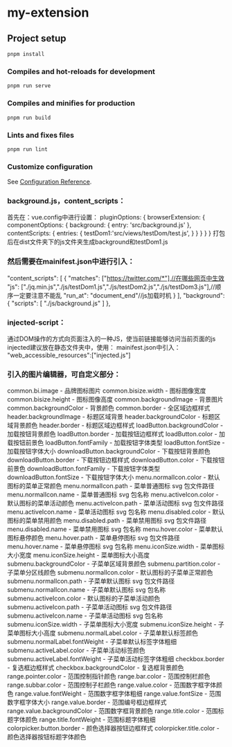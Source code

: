 # my-extension

## Project setup
```
pnpm install
```

### Compiles and hot-reloads for development
```
pnpm run serve
```

### Compiles and minifies for production
```
pnpm run build
```

### Lints and fixes files
```
pnpm run lint
```

### Customize configuration
See [Configuration Reference](https://cli.vuejs.org/config/).

### background.js，content_scripts：
首先在：vue.config中进行设置：
pluginOptions: {
    browserExtension: {
      componentOptions: {
        background: {
          entry: 'src/background.js'
        },
        contentScripts: {
          entries: {
            testDom1:'src/views/testDom/test.js',
          }
        }
      }
    }
  }
打包后在dist文件夹下的js文件夹生成background和testDom1.js

### 然后需要在mainifest.json中进行引入：
"content_scripts": [
    {
      "matches": ["https://twitter.com/*"],//在哪些网页中生效
      "js": ["./jq.min.js","./js/testDom1.js","./js/testDom2.js","./js/testDom3.js"],//顺序一定要注意不能乱
      "run_at": "document_end"//js加载时机
    }
  ],
  "background": {
    "scripts": [
      "./js/background.js"
    ]
  },
### injected-script：
通过DOM操作的方式向页面注入的一种JS，使当前链接能够访问当前页面的js
injected建议放在静态文件夹中，使用：
mainifest.json中引入：
   "web_accessible_resources":["injected.js"]


### 引入的图片编辑器，可自定义部分：
common.bi.image - 品牌图标图片
 common.bisize.width - 图标图像宽度
 common.bisize.height - 图标图像高度
 common.backgroundImage - 背景图片
 common.backgroundColor - 背景颜色
 common.border - 全区域边框样式
 header.backgroundImage - 标题区域背景
 header.backgroundColor - 标题区域背景颜色
 header.border - 标题区域边框样式
 loadButton.backgroundColor - 加载按钮背景颜色
 loadButton.border - 加载按钮边框样式
 loadButton.color - 加载按钮前景色
 loadButton.fontFamily - 加载按钮字体类型
 loadButton.fontSize - 加载按钮字体大小
 downloadButton.backgroundColor - 下载按钮背景颜色
 downloadButton.border - 下载按钮边框样式
 downloadButton.color - 下载按钮前景色
 downloadButton.fontFamily - 下载按钮字体类型
 downloadButton.fontSize - 下载按钮字体大小
 menu.normalIcon.color - 默认图标的菜单正常颜色
 menu.normalIcon.path - 菜单普通图标 svg 包文件路径
 menu.normalIcon.name - 菜单普通图标 svg 包名称
 menu.activeIcon.color - 默认图标的菜单活动颜色
 menu.activeIcon.path - 菜单活动图标 svg 包文件路径
 menu.activeIcon.name - 菜单活动图标 svg 包名称
 menu.disabled.color - 默认图标的菜单禁用颜色
 menu.disabled.path - 菜单禁用图标 svg 包文件路径
 menu.disabled.name - 菜单禁用图标 svg 包名称
 menu.hover.color - 菜单默认图标悬停颜色
 menu.hover.path - 菜单悬停图标 svg 包文件路径
 menu.hover.name - 菜单悬停图标 svg 包名称
 menu.iconSize.width - 菜单图标大小宽度
 menu.iconSize.height - 菜单图标大小高度
 submenu.backgroundColor - 子菜单区域背景颜色
 submenu.partition.color - 子菜单分区线颜色
 submenu.normalIcon.color - 默认图标的子菜单正常颜色
 submenu.normalIcon.path - 子菜单默认图标 svg 包文件路径
 submenu.normalIcon.name - 子菜单默认图标 svg 包名称
 submenu.activeIcon.color - 默认图标的子菜单活动颜色
 submenu.activeIcon.path - 子菜单活动图标 svg 包文件路径
 submenu.activeIcon.name - 子菜单活动图标 svg 包名称
 submenu.iconSize.width - 子菜单图标大小宽度
 submenu.iconSize.height - 子菜单图标大小高度
 submenu.normalLabel.color - 子菜单默认标签颜色
 submenu.normalLabel.fontWeight - 子菜单默认标签字体粗细
 submenu.activeLabel.color - 子菜单活动标签颜色
 submenu.activeLabel.fontWeight - 子菜单活动标签字体粗细
 checkbox.border - 复选框边框样式
 checkbox.backgroundColor - 复选框背景颜色
 range.pointer.color - 范围控制指针颜色
 range.bar.color - 范围控制栏颜色
 range.subbar.color - 范围控制子栏颜色
 range.value.color - 范围数字框字体颜色
 range.value.fontWeight - 范围数字框字体粗细
 range.value.fontSize - 范围数字框字体大小
 range.value.border - 范围编号框边框样式
 range.value.backgroundColor - 范围数字框背景颜色
 range.title.color - 范围标题字体颜色
 range.title.fontWeight - 范围标题字体粗细
 colorpicker.button.border - 颜色选择器按钮边框样式
 colorpicker.title.color - 颜色选择器按钮标题字体颜色 